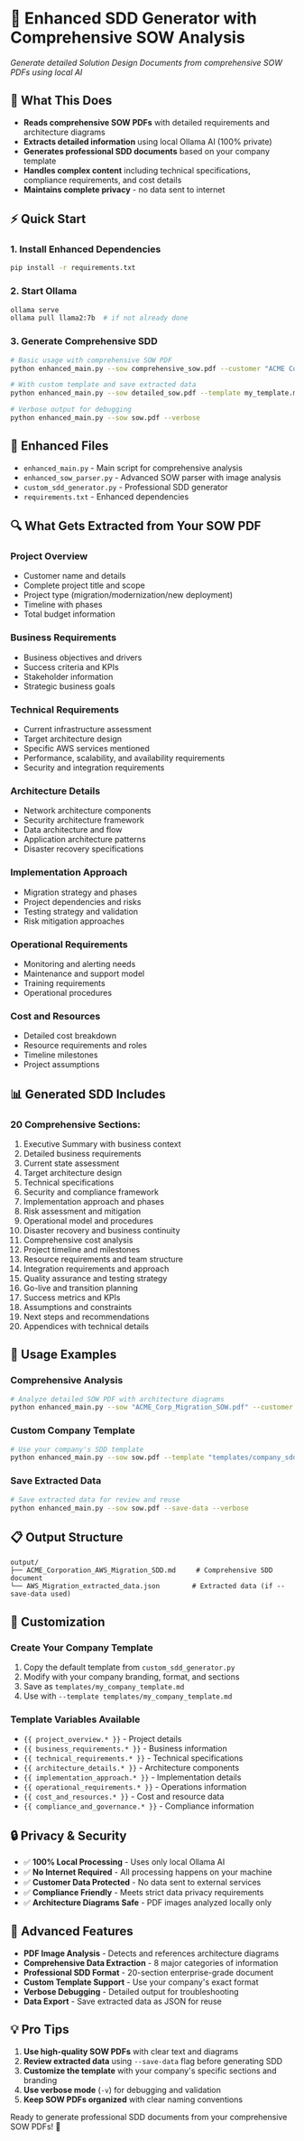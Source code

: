 # 🚀 Enhanced SDD Generator with Comprehensive SOW Analysis
*Generate detailed Solution Design Documents from comprehensive SOW PDFs using local AI*

## 🎯 **What This Does**
- **Reads comprehensive SOW PDFs** with detailed requirements and architecture diagrams
- **Extracts detailed information** using local Ollama AI (100% private)
- **Generates professional SDD documents** based on your company template
- **Handles complex content** including technical specifications, compliance requirements, and cost details
- **Maintains complete privacy** - no data sent to internet

## ⚡ **Quick Start**

### **1. Install Enhanced Dependencies**
```bash
pip install -r requirements.txt
```

### **2. Start Ollama**
```bash
ollama serve
ollama pull llama2:7b  # if not already done
```

### **3. Generate Comprehensive SDD**
```bash
# Basic usage with comprehensive SOW PDF
python enhanced_main.py --sow comprehensive_sow.pdf --customer "ACME Corp"

# With custom template and save extracted data
python enhanced_main.py --sow detailed_sow.pdf --template my_template.md --save-data

# Verbose output for debugging
python enhanced_main.py --sow sow.pdf --verbose
```

## 📁 **Enhanced Files**
- `enhanced_main.py` - Main script for comprehensive analysis
- `enhanced_sow_parser.py` - Advanced SOW parser with image analysis
- `custom_sdd_generator.py` - Professional SDD generator
- `requirements.txt` - Enhanced dependencies

## 🔍 **What Gets Extracted from Your SOW PDF**

### **Project Overview**
- Customer name and details
- Complete project title and scope
- Project type (migration/modernization/new deployment)
- Timeline with phases
- Total budget information

### **Business Requirements**
- Business objectives and drivers
- Success criteria and KPIs
- Stakeholder information
- Strategic business goals

### **Technical Requirements**
- Current infrastructure assessment
- Target architecture design
- Specific AWS services mentioned
- Performance, scalability, and availability requirements
- Security and integration requirements

### **Architecture Details**
- Network architecture components
- Security architecture framework
- Data architecture and flow
- Application architecture patterns
- Disaster recovery specifications

### **Implementation Approach**
- Migration strategy and phases
- Project dependencies and risks
- Testing strategy and validation
- Risk mitigation approaches

### **Operational Requirements**
- Monitoring and alerting needs
- Maintenance and support model
- Training requirements
- Operational procedures

### **Cost and Resources**
- Detailed cost breakdown
- Resource requirements and roles
- Timeline milestones
- Project assumptions

## 📊 **Generated SDD Includes**

### **20 Comprehensive Sections:**
1. Executive Summary with business context
2. Detailed business requirements
3. Current state assessment
4. Target architecture design
5. Technical specifications
6. Security and compliance framework
7. Implementation approach and phases
8. Risk assessment and mitigation
9. Operational model and procedures
10. Disaster recovery and business continuity
11. Comprehensive cost analysis
12. Project timeline and milestones
13. Resource requirements and team structure
14. Integration requirements and approach
15. Quality assurance and testing strategy
16. Go-live and transition planning
17. Success metrics and KPIs
18. Assumptions and constraints
19. Next steps and recommendations
20. Appendices with technical details

## 🎯 **Usage Examples**

### **Comprehensive Analysis**
```bash
# Analyze detailed SOW PDF with architecture diagrams
python enhanced_main.py --sow "ACME_Corp_Migration_SOW.pdf" --customer "ACME Corporation"
```

### **Custom Company Template**
```bash
# Use your company's SDD template
python enhanced_main.py --sow sow.pdf --template "templates/company_sdd_template.md"
```

### **Save Extracted Data**
```bash
# Save extracted data for review and reuse
python enhanced_main.py --sow sow.pdf --save-data --verbose
```

## 📋 **Output Structure**
```
output/
├── ACME_Corporation_AWS_Migration_SDD.md     # Comprehensive SDD document
└── AWS_Migration_extracted_data.json        # Extracted data (if --save-data used)
```

## 🔧 **Customization**

### **Create Your Company Template**
1. Copy the default template from `custom_sdd_generator.py`
2. Modify with your company branding, format, and sections
3. Save as `templates/my_company_template.md`
4. Use with `--template templates/my_company_template.md`

### **Template Variables Available**
- `{{ project_overview.* }}` - Project details
- `{{ business_requirements.* }}` - Business information
- `{{ technical_requirements.* }}` - Technical specifications
- `{{ architecture_details.* }}` - Architecture components
- `{{ implementation_approach.* }}` - Implementation details
- `{{ operational_requirements.* }}` - Operations information
- `{{ cost_and_resources.* }}` - Cost and resource data
- `{{ compliance_and_governance.* }}` - Compliance information

## 🔒 **Privacy & Security**
- ✅ **100% Local Processing** - Uses only local Ollama AI
- ✅ **No Internet Required** - All processing happens on your machine
- ✅ **Customer Data Protected** - No data sent to external services
- ✅ **Compliance Friendly** - Meets strict data privacy requirements
- ✅ **Architecture Diagrams Safe** - PDF images analyzed locally only

## 🚀 **Advanced Features**
- **PDF Image Analysis** - Detects and references architecture diagrams
- **Comprehensive Data Extraction** - 8 major categories of information
- **Professional SDD Format** - 20-section enterprise-grade document
- **Custom Template Support** - Use your company's exact format
- **Verbose Debugging** - Detailed output for troubleshooting
- **Data Export** - Save extracted data as JSON for reuse

## 💡 **Pro Tips**
1. **Use high-quality SOW PDFs** with clear text and diagrams
2. **Review extracted data** using `--save-data` flag before generating SDD
3. **Customize the template** with your company's specific sections and branding
4. **Use verbose mode** (`-v`) for debugging and validation
5. **Keep SOW PDFs organized** with clear naming conventions

Ready to generate professional SDD documents from your comprehensive SOW PDFs! 🎯